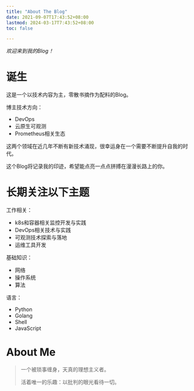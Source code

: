 ```yaml
---
title: "About The Blog"
date: 2021-09-07T17:43:52+08:00
lastmod: 2024-03-17T7:43:52+08:00
toc: false

---
```

*欢迎来到我的Blog！*

# 诞生

这是一个以技术内容为主，零散书摘作为配料的Blog。

博主技术方向：

- DevOps
- 云原生可观测
- Prometheus相关生态

这两个领域在近几年不断有新技术涌现，很幸运身在一个需要不断提升自我的时代。

这个Blog将记录我的印迹，希望能点亮一点点拼搏在漫漫长路上的你。

# 长期关注以下主题

工作相关：

- k8s和容器相关监控开发与实践
- DevOps相关技术与实践
- 可观测技术探索与落地
- 运维工具开发

基础知识：

- 网络
- 操作系统
- 算法

语言：

- Python
- Golang
- Shell
- JavaScript

# About Me

> 一个被琐事缠身，天真的理想主义者。
>
> 活着唯一的乐趣：以批判的眼光看待一切。

